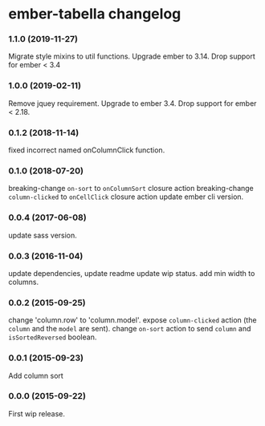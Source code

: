 # ember-tabella changelog

### 1.1.0 (2019-11-27)
Migrate style mixins to util functions. Upgrade ember to 3.14. Drop support for ember < 3.4

### 1.0.0 (2019-02-11)
Remove jquey requirement. Upgrade to ember 3.4.  Drop support for ember < 2.18.

### 0.1.2 (2018-11-14)
fixed incorrect named onColumnClick function.

### 0.1.0 (2018-07-20)
breaking-change `on-sort` to `onColumnSort` closure action
breaking-change `column-clicked` to `onCellClick` closure action
update ember cli version.


### 0.0.4 (2017-06-08)
update sass version.

### 0.0.3 (2016-11-04)
update dependencies, update readme update wip status.
add min width to columns.

### 0.0.2 (2015-09-25)
change 'column.row' to 'column.model'.
expose `column-clicked` action (the `column` and the `model` are sent).
change `on-sort` action to send `column` and `isSortedReversed` boolean.

### 0.0.1 (2015-09-23)
Add column sort

### 0.0.0 (2015-09-22)
First wip release.
